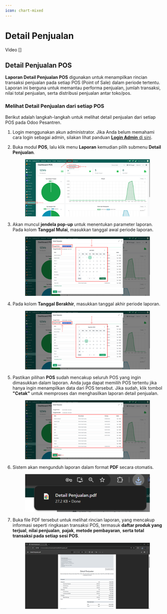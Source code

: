 ```yaml
---
icon: chart-mixed
---
```


# Detail Penjualan

Video \[]

## Detail Penjualan POS

**Laporan Detail Penjualan POS** digunakan untuk menampilkan rincian transaksi penjualan pada setiap POS (Point of Sale) dalam periode tertentu. Laporan ini berguna untuk memantau performa penjualan, jumlah transaksi, nilai total penjualan, serta distribusi penjualan antar toko/pos.

### Melihat Detail Penjualan dari setiap POS

Berikut adalah langkah-langkah untuk melihat detail penjualan dari setiap POS pada Odoo Pesantren.

1. Login menggunakan akun administrator. Jika Anda belum memahami cara login sebagai admin, silakan lihat panduan [**Login Admin** di sini](../../panduan-login/login-admin.md).
2.  Buka modul **POS**, lalu klik menu **Laporan** kemudian pilih submenu **Detail Penjualan**.

    <figure><img src="../../.gitbook/assets/images-684.png" alt=""><figcaption></figcaption></figure>


3.  Akan muncul **jendela pop-up** untuk menentukan parameter laporan. Pada kolom **Tanggal Mulai**, masukkan tanggal awal periode laporan.

    <figure><img src="../../.gitbook/assets/images-685.png" alt=""><figcaption></figcaption></figure>


4.  Pada kolom **Tanggal Berakhir**, masukkan tanggal akhir periode laporan.

    <figure><img src="../../.gitbook/assets/images-686.png" alt=""><figcaption></figcaption></figure>


5.  Pastikan pilihan **POS** sudah mencakup seluruh POS yang ingin dimasukkan dalam laporan. Anda juga dapat memilih POS tertentu jika hanya ingin menampilkan data dari POS tersebut. Jika sudah, klik tombol **"Cetak"** untuk memproses dan menghasilkan laporan detail penjualan.

    <figure><img src="../../.gitbook/assets/images-687.png" alt=""><figcaption></figcaption></figure>


6.  Sistem akan mengunduh laporan dalam format **PDF** secara otomatis.

    <figure><img src="../../.gitbook/assets/images-688.png" alt=""><figcaption></figcaption></figure>


7.  Buka file PDF tersebut untuk melihat rincian laporan, yang mencakup informasi seperti ringkasan transaksi POS, termasuk **daftar produk yang terjual**, **nilai penjualan**, **pajak**, **metode pembayaran**, **serta total transaksi pada setiap sesi POS**.

    <figure><img src="../../.gitbook/assets/images-689.png" alt=""><figcaption></figcaption></figure>
